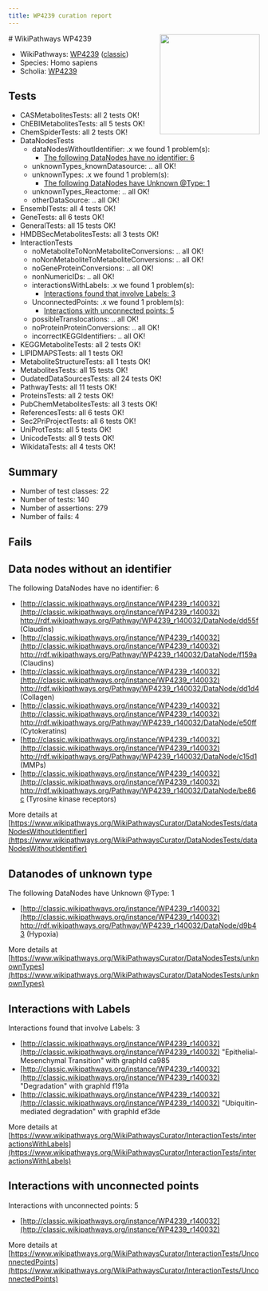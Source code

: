 ```yaml
---
title: WP4239 curation report
---
```


<img style="float: right; width: 200px" src="https://upload.wikimedia.org/wikipedia/commons/thumb/8/83/Wplogo_with_text_500.png/640px-Wplogo_with_text_500.png" />
# WikiPathways WP4239

* WikiPathways: [WP4239](https://wikipathways.org/pathways/WP4239) ([classic](https://classic.wikipathways.org/instance/WP4239))
* Species: Homo sapiens
* Scholia: [WP4239](https://scholia.toolforge.org/wikipathways/WP4239)
## Tests
* CASMetabolitesTests: all 2 tests OK!
* ChEBIMetabolitesTests: all 5 tests OK!
* ChemSpiderTests: all 2 tests OK!
* DataNodesTests
    * dataNodesWithoutIdentifier: .x we found 1 problem(s):
        * [The following DataNodes have no identifier: 6](#d2d32fa5)
    * unknownTypes_knownDatasource: .. all OK!
    * unknownTypes: .x we found 1 problem(s):
        * [The following DataNodes have Unknown @Type: 1](#839973df)
    * unknownTypes_Reactome: .. all OK!
    * otherDataSource: .. all OK!
* EnsemblTests: all 4 tests OK!
* GeneTests: all 6 tests OK!
* GeneralTests: all 15 tests OK!
* HMDBSecMetabolitesTests: all 3 tests OK!
* InteractionTests
    * noMetaboliteToNonMetaboliteConversions: .. all OK!
    * noNonMetaboliteToMetaboliteConversions: .. all OK!
    * noGeneProteinConversions: .. all OK!
    * nonNumericIDs: .. all OK!
    * interactionsWithLabels: .x we found 1 problem(s):
        * [Interactions found that involve Labels: 3](#630d267a)
    * UnconnectedPoints: .x we found 1 problem(s):
        * [Interactions with unconnected points: 5](#35a61add)
    * possibleTranslocations: .. all OK!
    * noProteinProteinConversions: .. all OK!
    * incorrectKEGGIdentifiers: .. all OK!
* KEGGMetaboliteTests: all 2 tests OK!
* LIPIDMAPSTests: all 1 tests OK!
* MetaboliteStructureTests: all 1 tests OK!
* MetabolitesTests: all 15 tests OK!
* OudatedDataSourcesTests: all 24 tests OK!
* PathwayTests: all 11 tests OK!
* ProteinsTests: all 2 tests OK!
* PubChemMetabolitesTests: all 3 tests OK!
* ReferencesTests: all 6 tests OK!
* Sec2PriProjectTests: all 6 tests OK!
* UniProtTests: all 5 tests OK!
* UnicodeTests: all 9 tests OK!
* WikidataTests: all 4 tests OK!


## Summary

* Number of test classes: 22
* Number of tests: 140
* Number of assertions: 279
* Number of fails: 4

## Fails

<a name="d2d32fa5" />

## Data nodes without an identifier

The following DataNodes have no identifier: 6

* [http://classic.wikipathways.org/instance/WP4239_r140032](http://classic.wikipathways.org/instance/WP4239_r140032) http://rdf.wikipathways.org/Pathway/WP4239_r140032/DataNode/dd55f (Claudins)
* [http://classic.wikipathways.org/instance/WP4239_r140032](http://classic.wikipathways.org/instance/WP4239_r140032) http://rdf.wikipathways.org/Pathway/WP4239_r140032/DataNode/f159a (Claudins)
* [http://classic.wikipathways.org/instance/WP4239_r140032](http://classic.wikipathways.org/instance/WP4239_r140032) http://rdf.wikipathways.org/Pathway/WP4239_r140032/DataNode/dd1d4 (Collagen)
* [http://classic.wikipathways.org/instance/WP4239_r140032](http://classic.wikipathways.org/instance/WP4239_r140032) http://rdf.wikipathways.org/Pathway/WP4239_r140032/DataNode/e50ff (Cytokeratins)
* [http://classic.wikipathways.org/instance/WP4239_r140032](http://classic.wikipathways.org/instance/WP4239_r140032) http://rdf.wikipathways.org/Pathway/WP4239_r140032/DataNode/c15d1 (MMPs)
* [http://classic.wikipathways.org/instance/WP4239_r140032](http://classic.wikipathways.org/instance/WP4239_r140032) http://rdf.wikipathways.org/Pathway/WP4239_r140032/DataNode/be86c (Tyrosine kinase 
receptors)


More details at [https://www.wikipathways.org/WikiPathwaysCurator/DataNodesTests/dataNodesWithoutIdentifier](https://www.wikipathways.org/WikiPathwaysCurator/DataNodesTests/dataNodesWithoutIdentifier)

<a name="839973df" />

## Datanodes of unknown type

The following DataNodes have Unknown @Type: 1

* [http://classic.wikipathways.org/instance/WP4239_r140032](http://classic.wikipathways.org/instance/WP4239_r140032) http://rdf.wikipathways.org/Pathway/WP4239_r140032/DataNode/d9b43 (Hypoxia)


More details at [https://www.wikipathways.org/WikiPathwaysCurator/DataNodesTests/unknownTypes](https://www.wikipathways.org/WikiPathwaysCurator/DataNodesTests/unknownTypes)

<a name="630d267a" />

## Interactions with Labels

Interactions found that involve Labels: 3

* [http://classic.wikipathways.org/instance/WP4239_r140032](http://classic.wikipathways.org/instance/WP4239_r140032) "Epithelial-Mesenchymal Transition" with graphId ca985
* [http://classic.wikipathways.org/instance/WP4239_r140032](http://classic.wikipathways.org/instance/WP4239_r140032) "Degradation" with graphId f191a
* [http://classic.wikipathways.org/instance/WP4239_r140032](http://classic.wikipathways.org/instance/WP4239_r140032) "Ubiquitin-mediated
degradation" with graphId ef3de


More details at [https://www.wikipathways.org/WikiPathwaysCurator/InteractionTests/interactionsWithLabels](https://www.wikipathways.org/WikiPathwaysCurator/InteractionTests/interactionsWithLabels)

<a name="35a61add" />

## Interactions with unconnected points

Interactions with unconnected points: 5

* [http://classic.wikipathways.org/instance/WP4239_r140032](http://classic.wikipathways.org/instance/WP4239_r140032)


More details at [https://www.wikipathways.org/WikiPathwaysCurator/InteractionTests/UnconnectedPoints](https://www.wikipathways.org/WikiPathwaysCurator/InteractionTests/UnconnectedPoints)

